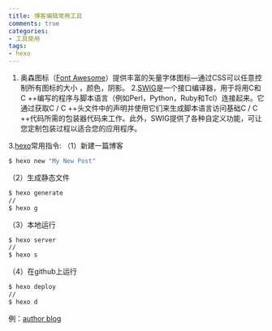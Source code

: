 ```yaml
---
title: 博客编辑常用工具
comments: true
categories: 
- 工具使用
tags: 
- hexo
---
```


1. 奥森图标（[Font Awesome](https://www.thinkcmf.com/font_awesome.html)）提供丰富的矢量字体图标—通过CSS可以任意控制所有图标的大小 ，颜色，阴影。
2.[SWIG](http://www.swig.org/exec.html)是一个接口编译器，用于将用C和C ++编写的程序与脚本语言（例如Perl，Python，Ruby和Tcl）连接起来。它通过获取C / C ++头文件中的声明并使用它们来生成脚本语言访问基础C / C ++代码所需的包装器代码来工作。此外，SWIG提供了各种自定义功能，可让您定制包装过程以适合您的应用程序。
<!-- more -->
3.[hexo](https://hexo.io/zh-cn/docs/commands.html)常用指令:
（1）新建一篇博客

```bash
$ hexo new "My New Post"
```

（2）生成静态文件

```bash
$ hexo generate
//
$ hexo g
```

（3）本地运行

```bash
$ hexo server
//
$ hexo s
```

（4）在github上运行

```bash
$ hexo deploy
//
$ hexo d
```

例：[author blog](https://xdw-h.github.io/)
